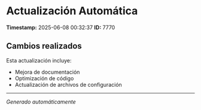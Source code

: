 # Actualización Automática

**Timestamp:** 2025-06-08 00:32:37
**ID:** 7770

## Cambios realizados

Esta actualización incluye:
- Mejora de documentación
- Optimización de código
- Actualización de archivos de configuración

---
*Generado automáticamente*
